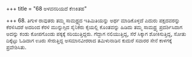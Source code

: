 +++
title = "68 ಅಳವನರಿಯದೆ ಕೆಣಕಿತಹ"

+++
68. ತಿಗುಳ ರಾವುತರು ತಮ್ಮ ಸಾಮಥ್ರ್ಯದ ಇತಿಮಿತಿಯನ್ನು ಅರ್ಥ ಮಾಡಿಕೊಳ್ಳದೆ ಎದುರು ಪಕ್ಷದವರನ್ನು ಕೆರಳಿಸಿದರೆ ಅದರಿಂದ ಕೆರಳಿ ಮುನ್ನುಗ್ಗಿದ ಸೈನಿಕರು ಕೈಯಲ್ಲಿ ಕೊಂತವನ್ನು ಹಿಡಿದು ತಮ್ಮ ಸಾಮಥ್ರ್ಯ ಪ್ರದರ್ಶಿಸಿದಾಗ ಅದನ್ನು ಕಂಡು ಕೋಪಗೊಂಡು ಪಕ್ಕಕ್ಕೆ ಸರಿಯುತ್ತಿದ್ದರು. ಗೆದ್ದಾಗ ನಲಿಯುತ್ತಿದ್ದ, ಸೆರೆ ಸಿಕ್ಕಾಗ ಶೋಕಿಸುತ್ತಿದ್ದ, ಸೋತು ದಿಕ್ಕೆಟ್ಟು ಓಡಿದಾಗ ಊರು ಸೇರುತ್ತಿದ್ದ ಅಸಮಾನವೀರರಾದ ತಮಿಳುನಾಡಿನ ಕುದುರೆ ಸವಾರರ ಸೇನೆ ಕಾಳಗಕ್ಕೆ ಪ್ರವೇಶಿಸಿತು.